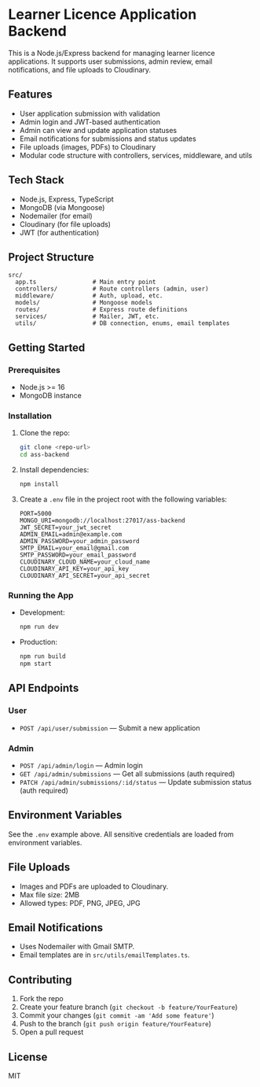 # Learner Licence Application Backend

This is a Node.js/Express backend for managing learner licence applications. It supports user submissions, admin review, email notifications, and file uploads to Cloudinary.

## Features
- User application submission with validation
- Admin login and JWT-based authentication
- Admin can view and update application statuses
- Email notifications for submissions and status updates
- File uploads (images, PDFs) to Cloudinary
- Modular code structure with controllers, services, middleware, and utils

## Tech Stack
- Node.js, Express, TypeScript
- MongoDB (via Mongoose)
- Nodemailer (for email)
- Cloudinary (for file uploads)
- JWT (for authentication)

## Project Structure
```
src/
  app.ts                # Main entry point
  controllers/          # Route controllers (admin, user)
  middleware/           # Auth, upload, etc.
  models/               # Mongoose models
  routes/               # Express route definitions
  services/             # Mailer, JWT, etc.
  utils/                # DB connection, enums, email templates
```

## Getting Started

### Prerequisites
- Node.js >= 16
- MongoDB instance

### Installation
1. Clone the repo:
   ```bash
   git clone <repo-url>
   cd ass-backend
   ```
2. Install dependencies:
   ```bash
   npm install
   ```
3. Create a `.env` file in the project root with the following variables:
   ```env
   PORT=5000
   MONGO_URI=mongodb://localhost:27017/ass-backend
   JWT_SECRET=your_jwt_secret
   ADMIN_EMAIL=admin@example.com
   ADMIN_PASSWORD=your_admin_password
   SMTP_EMAIL=your_email@gmail.com
   SMTP_PASSWORD=your_email_password
   CLOUDINARY_CLOUD_NAME=your_cloud_name
   CLOUDINARY_API_KEY=your_api_key
   CLOUDINARY_API_SECRET=your_api_secret
   ```

### Running the App
- Development:
  ```bash
  npm run dev
  ```
- Production:
  ```bash
  npm run build
  npm start
  ```

## API Endpoints

### User
- `POST /api/user/submission` — Submit a new application

### Admin
- `POST /api/admin/login` — Admin login
- `GET /api/admin/submissions` — Get all submissions (auth required)
- `PATCH /api/admin/submissions/:id/status` — Update submission status (auth required)

## Environment Variables
See the `.env` example above. All sensitive credentials are loaded from environment variables.

## File Uploads
- Images and PDFs are uploaded to Cloudinary.
- Max file size: 2MB
- Allowed types: PDF, PNG, JPEG, JPG

## Email Notifications
- Uses Nodemailer with Gmail SMTP.
- Email templates are in `src/utils/emailTemplates.ts`.

## Contributing
1. Fork the repo
2. Create your feature branch (`git checkout -b feature/YourFeature`)
3. Commit your changes (`git commit -am 'Add some feature'`)
4. Push to the branch (`git push origin feature/YourFeature`)
5. Open a pull request

## License
MIT 